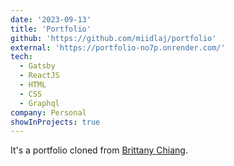 ```yaml
---
date: '2023-09-13'
title: 'Portfolio'
github: 'https://github.com/miidlaj/portfolio'
external: 'https://portfolio-no7p.onrender.com/'
tech:
  - Gatsby
  - ReactJS
  - HTML
  - CSS
  - Graphql
company: Personal
showInProjects: true
---
```


It's a portfolio cloned from [Brittany Chiang](https://www.brittanychiang.com).